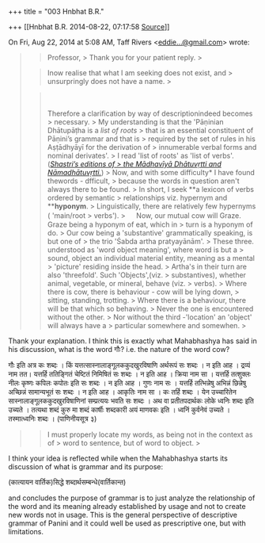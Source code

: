 +++
title = "003 Hnbhat B.R."

+++
[[Hnbhat B.R.	2014-08-22, 07:17:58 [Source](https://groups.google.com/g/samskrita/c/J-fat5s82XI)]]



On Fri, Aug 22, 2014 at 5:08 AM, Taff Rivers \<[eddie...@gmail.com]()\> wrote:  

> 
> > Professor, >
> Thank you for your patient reply. >
> 
> >  Inow realise that what I am seeking does not exist, and > unsurpringly does not have a name. >
> 
> > 
> > 　
> > 
> > Therefore a clarification by way of descriptionindeed becomes > necessary. >
> My understanding is that the 'Pāṇinian Dhātupāṭha is a *list of roots* > that is an essential constituent of Pāṇini’s grammar and that is > required by the set of rules in his Aṣṭādhyāyī for the derivation of > innumerable verbal forms and nominal derivates'. >
> I read 'list of roots' as 'list of verbs'. ([*Shastri’s editions of > the Mādhavīyā Dhātuvṛtti and Nāmadhātuvṛtti.*](http://l)) >
> Now, and with some difficulty\* I have found thewords - dfficult, > because the words in question aren't always there to be found. >
> In short, I seek **a lexicon of verbs ordered by semantic > relationships viz. hypernym and ****hyponym**. >
> Linguistically, there are relatively few hypernyms ( 'main/root > verbs'). >
> 　
> > Now, our mutual cow will Graze. Graze being a hyponym of eat, which in > turn is a hyponym of do. >
> Our cow being a 'substantive' grammatically speaking, is but one of > the trio 'Śabda artha pratyayānām'. >
> These three. understood as 'word object meaning', where word is but a > sound, object an individual material entity, meaning as a mental > 'picture' residing inside the head. >
> Artha's in their turn are also 'threefold'. Such 'Objects',(viz. > substantives), whether animal, vegetable, or mineral, behave (viz. > verbs). >
> Where there is cow, there is behaviour - cow will be lying down, > sitting, standing, trotting. >
> Where there is a behaviour, there will be that which so behaving. > Never the one is encountered without the other. >
> Nor without the third -'location' an 'object' will always have a > particular somewhere and somewhen. >
> 

  

Thank your explanation. I think this is exactly what Mahabhashya has said in his discussion, what is the word गौः? i.e. the nature of the word cow?

  

गौः इति अत्र कः शब्दः । किं यत्तत्सास्नालाङ्गूलककुदखुरविषाणि अर्थरूपं सः शब्दः । न इति आह । द्रव्यं नाम तत। यत्तर्हि ततिङ्गितं चेष्टितं निमिषितं सः शब्दः । न इति आह । क्रिया नाम सा । यत्तर्हि तत्शुक्लः नीलः कृष्णः कपिलः कपोतः इति सः शब्दः । न इति आह । गुणः नाम सः । यत्तर्हि तत्भिन्नेषु अभिन्नं छिन्नेषु अच्छिन्नं सामान्यभूतं सः शब्दः । न इति आह । आकृतिः नाम सा । कः तर्हि शब्दः । येन उच्चारितेन सास्नालाङ्गूलककुदखुरविषाणिनां सम्प्रत्ययः भवति सः शब्दः । अथ वा प्रतीतपदार्थकः लोके ध्वनिः शब्दः इति उच्यते । तत्यथा शब्दं कुरु मा शब्दं कार्षीः शब्दकारी अयं माणवकः इति । ध्वनिं कुर्वनेवं उच्यते । तस्मात्ध्वनिः शब्दः । (पाणिनीयसूत्र ३)  



> 
> > I must properly locate my words, as being not in the context as of > word to sentence, but of word to object. >
> 

  

I think your idea is reflected while when the Mahabhashya starts its discussion of what is grammar and its purpose:

  

(कात्यायन वार्तिक)सिद्धे शब्दार्थसम्बन्धे(वार्तिकान्त)

and concludes the purpose of grammar is to just analyze the relationship of the word and its meaning already established by usage and not to create new words not in usage. This is the general perspective of descriptive grammar of Panini and it could well be used as prescriptive one, but with limitations.

  

  

> 
> > 
> >   
> > 
> > 


